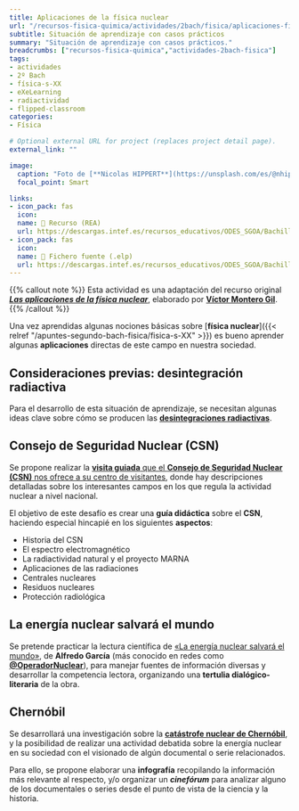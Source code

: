 ```yaml
---
title: Aplicaciones de la física nuclear
url: "/recursos-fisica-quimica/actividades/2bach/fisica/aplicaciones-fisica-nuclear"
subtitle: Situación de aprendizaje con casos prácticos
summary: "Situación de aprendizaje con casos prácticos."
breadcrumbs: ["recursos-fisica-quimica","actividades-2bach-fisica"]
tags:
- actividades
- 2º Bach
- física-s-XX
- eXeLearning
- radiactividad
- flipped-classroom
categories:
- Física

# Optional external URL for project (replaces project detail page).
external_link: ""

image:
  caption: "Foto de [**Nicolas HIPPERT**](https://unsplash.com/es/@nhippert) en [Unsplash](https://unsplash.com/es/fotos/C82jAEQkfE0)"
  focal_point: Smart

links:
- icon_pack: fas
  icon:
  name: 🔗 Recurso (REA)
  url: https://descargas.intef.es/recursos_educativos/ODES_SGOA/Bachillerato/FQ/3B.6_-_Fsica_nuclear/index.html
- icon_pack: fas
  icon:
  name: 📄 Fichero fuente (.elp)
  url: https://descargas.intef.es/recursos_educativos/ODES_SGOA/Bachillerato/FQ/3B.6_-_Fsica_nuclear/3B.6_-_Fsica_nuclear.elp
---
```


{{% callout note %}}
Esta actividad es una adaptación del recurso original [***Las aplicaciones de la física nuclear***](https://descargas.intef.es/recursos_educativos/ODES_SGOA/Bachillerato/FQ/3B.6_-_Fsica_nuclear/crditos_y_descarga.html), elaborado por [**Víctor Montero Gil**](https://twitter.com/docenteflipado).
{{% /callout %}}

Una vez aprendidas algunas nociones básicas sobre [**física nuclear**]({{< relref "/apuntes-segundo-bach-fisica/fisica-s-XX" >}}) es bueno aprender algunas **aplicaciones** directas de este campo en nuestra sociedad.

## Consideraciones previas: desintegración radiactiva

Para el desarrollo de esta situación de aprendizaje, se necesitan algunas ideas clave sobre cómo se producen las [**desintegraciones radiactivas**](https://descargas.intef.es/recursos_educativos/ODES_SGOA/Bachillerato/FQ/3B.6_-_Fsica_nuclear/consideraciones_previas_desintegracin_radiactiva.html).

## Consejo de Seguridad Nuclear (CSN)

Se propone realizar la [**visita guiada** que el **Consejo de Seguridad Nuclear (CSN)** nos ofrece a su centro de visitantes](https://descargas.intef.es/recursos_educativos/ODES_SGOA/Bachillerato/FQ/3B.6_-_Fsica_nuclear/visita_guiada_al_centro_de_visitantes_del_csn.html), donde hay descripciones detalladas sobre los interesantes campos en los que regula la actividad nuclear a nivel nacional.

El objetivo de este desafío es crear una **guía didáctica** sobre el **CSN**, haciendo especial hincapié en los siguientes **aspectos**:

- Historia del CSN
- El espectro electromagnético
- La radiactividad natural y el proyecto MARNA
- Aplicaciones de las radiaciones
- Centrales nucleares
- Residuos nucleares
- Protección radiológica

## La energía nuclear salvará el mundo

Se pretende practicar la lectura científica de [«La energía nuclear salvará el mundo»](https://descargas.intef.es/recursos_educativos/ODES_SGOA/Bachillerato/FQ/3B.6_-_Fsica_nuclear/la_energa_nuclear_salvar_el_mundo.html), de **Alfredo García** (más conocido en redes como [**@OperadorNuclear**](https://twitter.com/OperadorNuclear)), para manejar fuentes de información diversas y desarrollar la competencia lectora, organizando una **tertulia dialógico-literaria** de la obra.

## Chernóbil

Se desarrollará una investigación sobre la [**catástrofe nuclear de Chernóbil**](https://descargas.intef.es/recursos_educativos/ODES_SGOA/Bachillerato/FQ/3B.6_-_Fsica_nuclear/chernbil.html), y la posibilidad de realizar una actividad debatida sobre la energía nuclear en su sociedad con el visionado de algún documental o serie relacionados.

Para ello, se propone elaborar una **infografía** recopilando la información más relevante al respecto, y/o organizar un ***cinefórum*** para analizar alguno de los documentales o series desde el punto de vista de la ciencia y la historia.